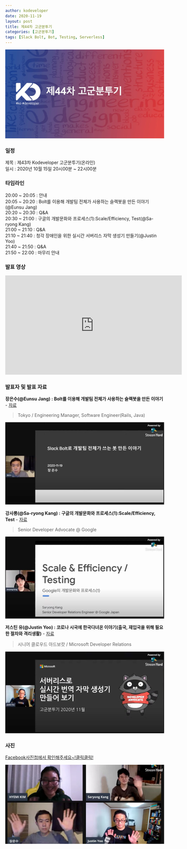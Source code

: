 ```yaml
---
author: kodeveloper
date: 2020-11-19
layout: post
title: 제44차 고군분투기
categories: [고군분투기]
tags: [Slack Bolt, Bot, Testing, Serverless]
---
```


![](/img/struggle/44/struggle.jpg)

### 일정

제목 : 제43차 Kodeveloper 고군분투기(온라인)  
일시 : 2020년 10월 15일 20시00분 ~ 22시00분   

### 타임라인

20:00 ~ 20:05 : 안내  
20:05 ~ 20:20 : Bolt를 이용해 개발팀 전체가 사용하는 슬랙봇을 만든 이야기(@Eunsu Jang)  
20:20 ~ 20:30 : Q&A  
20:30 ~ 21:00 : 구글의 개발문화와 프로세스(1):Scale/Efficiency, Test(@Sa-ryong Kang)  
21:00 ~ 21:10 : Q&A  
21:10 ~ 21:40 : 청각 장애인을 위한 실시간 서버리스 자막 생성기 만들기(@Justin Yoo)  
21:40 ~ 21:50 : Q&A  
21:50 ~ 22:00 : 마무리 안내  

### 발표 영상

<iframe width="560" height="315" src="https://www.youtube.com/embed/kellmaOumz0" frameborder="0" allow="accelerometer; autoplay; clipboard-write; encrypted-media; gyroscope; picture-in-picture" allowfullscreen></iframe>

### 발표자 및 발표 자료

**장은수(@Eunsu Jang) : Bolt를 이용해 개발팀 전체가 사용하는 슬랙봇을 만든 이야기** - [자료](https://speakerdeck.com/unsu0707/seulraeg-boltreul-iyonghae-gaebaltim-jeoncega-sayonghaneun-seulraegboseul-mandeun-iyagi)

> Tokyo / Engineering Manager, Software Engineer(Rails, Java)

![](/img/struggle/44/Eunsu-Jang.jpg)

**강사룡(@Sa-ryong Kang) : 구글의 개발문화와 프로세스(1):Scale/Efficiency, Test** - [자료](https://speakerdeck.com/saryong/testing)

> Senior Developer Advocate @ Google

![](/img/struggle/44/Sa-ryong-Kang.jpg)

**저스틴 유(@Justin Yoo) : 코로나 시국에 한국다녀온 이야기(출국, 재입국을 위해 필요한 절차와 격리생활)** - [자료](https://onedrive.live.com/?cid=41b917f1613487b5&id=41B917F1613487B5%2142954&authkey=%21AOsxW%2D3F7%2D3JWRM)

> 시니어 클로우드 아드보캇 / Microsoft Developer Relations

![](/img/struggle/44/Justin-Yoo.jpg)

### 사진

[Facebook사진첩에서 확인해주세요~!클릭클릭!](https://www.facebook.com/media/set/?set=oa.175471980918712&type=3)

![](/img/struggle/44/members.jpg)
